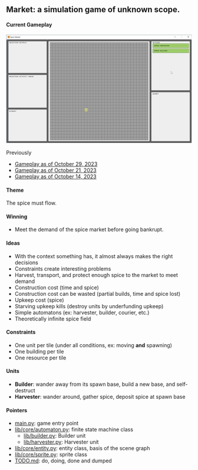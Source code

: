 ## Market: a simulation game of unknown scope.

#### Current Gameplay

![Gameplay as of October 30, 2023](doc/screenshots/2023_10_30-progress.gif)

Previously
* [Gameplay as of October 29, 2023](doc/screenshots/2023_10_29-progress.gif)
* [Gameplay as of October 21, 2023](doc/screenshots/2023_10_21-progress.gif)
* [Gameplay as of October 14, 2023](doc/screenshots/2023_10_14-progress.gif)

#### Theme

The spice must flow.

#### Winning

* Meet the demand of the spice market before going bankrupt.

#### Ideas

* With the context something has, it almost always makes the right decisions
* Constraints create interesting problems
* Harvest, transport, and protect enough spice to the market to meet demand
* Construction cost (time and spice)
* Construction cost can be wasted (partial builds, time and spice lost)
* Upkeep cost (spice)
* Starving upkeep kills (destroy units by underfunding upkeep)
* Simple automatons (ex: harvester, builder, courier, etc.)
* Theoretically infinite spice field

#### Constraints

* One unit per tile (under all conditions, ex: moving **and** spawning)
* One building per tile
* One resource per tile

#### Units

* **Builder**: wander away from its spawn base, build a new base, and self-destruct
* **Harvester**: wander around, gather spice, deposit spice at spawn base

#### Pointers

* [main.py](main.py): game entry point
* [lib/core/automaton.py](lib/core/automaton.py): finite state machine class
  * [lib/builder.py](lib/builder.py): Builder unit
  * [lib/harvester.py](lib/harvester.py): Harvester unit
* [lib/core/entity.py](lib/core/entity.py): entity class, basis of the scene graph
* [lib/core/sprite.py](lib/core/sprite.py): sprite class
* [TODO.md](TODO.md): do, doing, done and dumped
